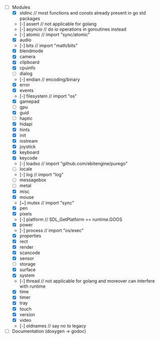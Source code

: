 - [ ] Modules
  - [x] stdinc // most functions and consts already present in go std packages
  - [-] assert // not applicable for golang
  - [-] asyncio // do io operations in goroutines instead
  - [-] atomic // import "sync/atomic"
  - [x] audio
  - [-] bits // import "math/bits"
  - [x] blendmode
  - [x] camera
  - [x] clipboard
  - [x] cpuinfo
  - [ ] dialog
  - [-] endian // encoding/binary
  - [x] error
  - [x] events
  - [-] filesystem // import "os"
  - [x] gamepad
  - [ ] gpu
  - [x] guid
  - [ ] haptic
  - [x] hidapi
  - [x] hints
  - [x] init
  - [x] iostream
  - [x] joystick
  - [x] keyboard
  - [x] keycode
  - [-] loadso // import "github.com/ebitengine/purego"
  - [ ] locale
  - [-] log // import "log"
  - [ ] messagebox
  - [ ] metal
  - [x] misc
  - [x] mouse
  - [~] mutex // import "sync"
  - [x] pen
  - [x] pixels
  - [-] platform // SDL_GetPlatform == runtime.GOOS
  - [x] power
  - [-] process // import "os/exec"
  - [x] properties
  - [x] rect
  - [x] render
  - [x] scancode
  - [x] sensor
  - [ ] storage
  - [x] surface
  - [x] system
  - [-] thread // not applicable for golang and moreover can interfere with runtime
  - [x] time
  - [x] timer
  - [x] tray
  - [x] touch
  - [x] version
  - [x] video
  - [-] oldnames // say no to legacy
- [ ] Documentation (doxygen -> godoc)